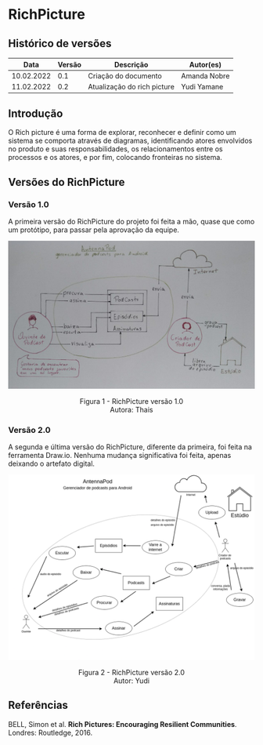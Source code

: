 # RichPicture

## Histórico de versões
| Data         | Versão   | Descrição              | Autor(es)               |
|--------------|----------|------------------------|-------------------------|
|  10.02.2022  |   0.1    |  Criação do documento  |  Amanda Nobre           |
|  11.02.2022  |   0.2    |  Atualização do rich picture  |  Yudi Yamane           |

## Introdução

O Rich picture é uma forma de explorar, reconhecer e definir como um sistema se comporta através de diagramas, identificando atores envolvidos no produto e suas responsabilidades, os relacionamentos entre os processos e os atores, e por fim, colocando fronteiras no sistema.

## Versões do RichPicture

### Versão 1.0

A primeira versão do RichPicture do projeto foi feita a mão, quase que como um protótipo, para passar pela aprovação da equipe.

![Rich Picture](img/richpicture.jpg)
<p align = "center"> 
Figura 1 - RichPicture versão 1.0 <br>
Autora: Thais
</p>

### Versão 2.0

A segunda e última versão do RichPicture, diferente da primeira, foi feita na ferramenta Draw.io. Nenhuma
mudança significativa foi feita, apenas deixando o artefato digital.

![Rich Picture](img/richPicture2.png)
<p align = "center"> 
Figura 2 - RichPicture versão 2.0 <br>
Autor: Yudi
</p>


## Referências

BELL, Simon et al. **Rich Pictures: Encouraging Resilient Communities**. Londres: Routledge, 2016.